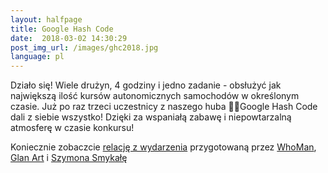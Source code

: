 ```yaml
---
layout:	halfpage
title: Google Hash Code
date:  2018-03-02 14:30:29
post_img_url: /images/ghc2018.jpg
language: pl
---
```

Działo się! Wiele drużyn, 4 godziny i jedno zadanie - obsłużyć jak największą ilość kursów autonomicznych samochodów w określonym czasie. 
Już po raz trzeci uczestnicy z naszego huba 👨‍💻Google Hash Code dali z siebie wszystko! Dzięki za wspaniałą zabawę i niepowtarzalną atmosferę w czasie konkursu!

Koniecznie zobaczcie [relację z wydarzenia](https://www.facebook.com/ksi.uj/videos/1855615454472215) przygotowaną przez [WhoMan](https://www.facebook.com/whomanproject/?fref=mentions), [Glan Art](https://www.facebook.com/glanowskaart/?fref=mentions) i [Szymona Smykałę](https://www.facebook.com/smykala.szymon?fref=mentions )